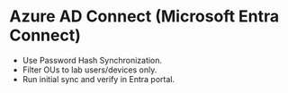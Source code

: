 # Azure AD Connect (Microsoft Entra Connect)

- Use Password Hash Synchronization.
- Filter OUs to lab users/devices only.
- Run initial sync and verify in Entra portal.
